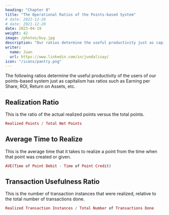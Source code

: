 ```yaml
---
heading: "Chapter 8"
title: "The Operational Ratios of the Points-based System"
# date: 2022-12-26
# date: 2021-12-20
date: 2023-04-19
weight: 42
image: /photos/buy.jpg
description: "Our ratios determine the useful productivity just as capitalism has ratios such as Earning per Share, ROI, etc."
writer:
  name: Juan
  url: https://www.linkedin.com/in/jundalisay/
icon: "/icons/pantry.png"
---
```



<!-- For the past few months, we have been testing the operations of our proposed points-based economic system.  -->


The following ratios determine the useful productivity of the users of our points-based system just as capitalism has ratios such as Earning per Share, ROI, Return on Assets, etc. 

## Realization Ratio

This is the ratio of the actual realized points versus the total points. 

```elixir
Realized Points / Total Net Points 
```

## Average Time to Realize  

This is the average time that it takes to realize a point from the time when that point was created or given. 

```elixir
AVE(Time of Point Debit - Time of Point Credit) 
```

## Transaction Usefulness Ratio  

This is the number of transaction instances that were realized, relative to the total number of transactions done. 


```elixir
Realized Transaction Instances / Total Number of Transactions Done 
```

